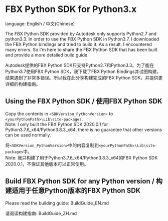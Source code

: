 # FBX Python SDK for Python3.x
language: English / 中文(Chinese)

The FBX Python SDK provided by Autodesk only supports Python2.7 and python3.3. In order to use the FBX Python SDK in Python3.7, I downloaded the FBX Python bindings and tried to build it. As a result, I encountered many errors. So I'm here to share the FBX Python SDK that has been built and provide a more detailed build guide.

Autodesk提供的FBX Python SDK只支持Python2.7和Python3.3。为了能在Python3.7使用FBX Python SDK，我下载了FBX Python Bindings并试图构建，结果遇到了非常多错误。所以我在此分享构建完成的FBX Python SDK，并提供更详细的构建指南。

## Using the FBX Python SDK / 使用FBX Python SDK
Copy the contents in `<SDKVersion_PythonVersion>` to `<yourPythonPath>\Lib\site-packages`.  
Note: I only built the FBX Python SDK 2020.0.1 for Python3.7.6_x64/Python3.8.3_x64, there is no guarantee that other versions can be used normally.

将`<SDKVersion_PythonVersion>`中的内容复制到`<yourPythonPath>\Lib\site-packages`中。  
Note: 我只构建了用于Python3.7.6_x64/Python3.8.3_x64的FBX Python SDK 2020.0.1，不保证其他版本可以正常使用。

## Build FBX Python SDK for any Python version / 构建适用于任意Python版本的FBX Python SDK
Please read the building guide: BuildGuide_EN.md

请阅读构建指南: BuildGuide_ZH.md
